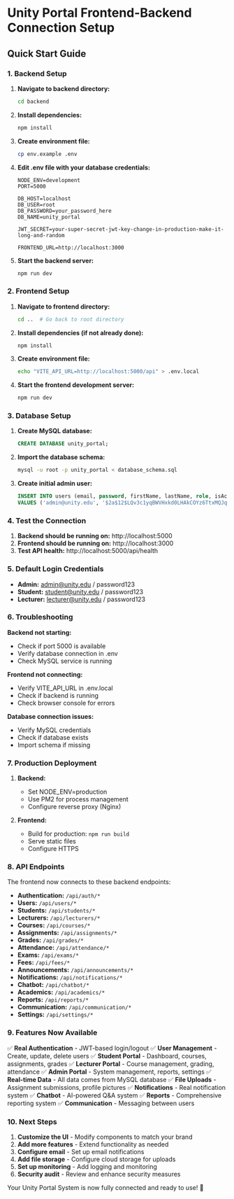 # Unity Portal Frontend-Backend Connection Setup

## Quick Start Guide

### 1. Backend Setup

1. **Navigate to backend directory:**
   ```bash
   cd backend
   ```

2. **Install dependencies:**
   ```bash
   npm install
   ```

3. **Create environment file:**
   ```bash
   cp env.example .env
   ```

4. **Edit .env file with your database credentials:**
   ```env
   NODE_ENV=development
   PORT=5000
   
   DB_HOST=localhost
   DB_USER=root
   DB_PASSWORD=your_password_here
   DB_NAME=unity_portal
   
   JWT_SECRET=your-super-secret-jwt-key-change-in-production-make-it-long-and-random
   
   FRONTEND_URL=http://localhost:3000
   ```

5. **Start the backend server:**
   ```bash
   npm run dev
   ```

### 2. Frontend Setup

1. **Navigate to frontend directory:**
   ```bash
   cd ..  # Go back to root directory
   ```

2. **Install dependencies (if not already done):**
   ```bash
   npm install
   ```

3. **Create environment file:**
   ```bash
   echo "VITE_API_URL=http://localhost:5000/api" > .env.local
   ```

4. **Start the frontend development server:**
   ```bash
   npm run dev
   ```

### 3. Database Setup

1. **Create MySQL database:**
   ```sql
   CREATE DATABASE unity_portal;
   ```

2. **Import the database schema:**
   ```bash
   mysql -u root -p unity_portal < database_schema.sql
   ```

3. **Create initial admin user:**
   ```sql
   INSERT INTO users (email, password, firstName, lastName, role, isActive, createdAt) 
   VALUES ('admin@unity.edu', '$2a$12$LQv3c1yqBWVHxkd0LHAkCOYz6TtxMQJqhN8/LewdBPj4J8KzKzKzK', 'Admin', 'User', 'admin', true, NOW());
   ```

### 4. Test the Connection

1. **Backend should be running on:** http://localhost:5000
2. **Frontend should be running on:** http://localhost:3000
3. **Test API health:** http://localhost:5000/api/health

### 5. Default Login Credentials

- **Admin:** admin@unity.edu / password123
- **Student:** student@unity.edu / password123
- **Lecturer:** lecturer@unity.edu / password123

### 6. Troubleshooting

**Backend not starting:**
- Check if port 5000 is available
- Verify database connection in .env
- Check MySQL service is running

**Frontend not connecting:**
- Verify VITE_API_URL in .env.local
- Check if backend is running
- Check browser console for errors

**Database connection issues:**
- Verify MySQL credentials
- Check if database exists
- Import schema if missing

### 7. Production Deployment

1. **Backend:**
   - Set NODE_ENV=production
   - Use PM2 for process management
   - Configure reverse proxy (Nginx)

2. **Frontend:**
   - Build for production: `npm run build`
   - Serve static files
   - Configure HTTPS

### 8. API Endpoints

The frontend now connects to these backend endpoints:

- **Authentication:** `/api/auth/*`
- **Users:** `/api/users/*`
- **Students:** `/api/students/*`
- **Lecturers:** `/api/lecturers/*`
- **Courses:** `/api/courses/*`
- **Assignments:** `/api/assignments/*`
- **Grades:** `/api/grades/*`
- **Attendance:** `/api/attendance/*`
- **Exams:** `/api/exams/*`
- **Fees:** `/api/fees/*`
- **Announcements:** `/api/announcements/*`
- **Notifications:** `/api/notifications/*`
- **Chatbot:** `/api/chatbot/*`
- **Academics:** `/api/academics/*`
- **Reports:** `/api/reports/*`
- **Communication:** `/api/communication/*`
- **Settings:** `/api/settings/*`

### 9. Features Now Available

✅ **Real Authentication** - JWT-based login/logout
✅ **User Management** - Create, update, delete users
✅ **Student Portal** - Dashboard, courses, assignments, grades
✅ **Lecturer Portal** - Course management, grading, attendance
✅ **Admin Portal** - System management, reports, settings
✅ **Real-time Data** - All data comes from MySQL database
✅ **File Uploads** - Assignment submissions, profile pictures
✅ **Notifications** - Real notification system
✅ **Chatbot** - AI-powered Q&A system
✅ **Reports** - Comprehensive reporting system
✅ **Communication** - Messaging between users

### 10. Next Steps

1. **Customize the UI** - Modify components to match your brand
2. **Add more features** - Extend functionality as needed
3. **Configure email** - Set up email notifications
4. **Add file storage** - Configure cloud storage for uploads
5. **Set up monitoring** - Add logging and monitoring
6. **Security audit** - Review and enhance security measures

Your Unity Portal System is now fully connected and ready to use! 🚀
